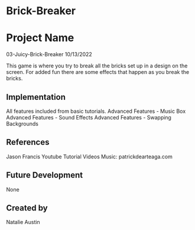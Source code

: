 # Brick-Breaker

# Project Name
03-Juicy-Brick-Breaker 
10/13/2022 

This game is where you try to break all the bricks set up in a design on the screen. For added fun there are some effects that happen as you break the bricks. 

## Implementation
All features included from basic tutorials. 
Advanced Features - Music Box
Advanced Features - Sound Effects 
Advanced Features - Swapping Backgrounds 

## References
Jason Francis Youtube Tutorial Videos 
Music: patrickdearteaga.com 

## Future Development
None 

## Created by
Natalie Austin
```
